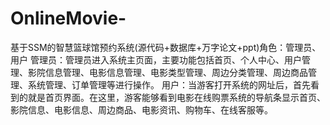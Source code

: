 # OnlineMovie-
基于SSM的智慧篮球馆预约系统(源代码+数据库+万字论文+ppt)角色：管理员、用户  管理员：管理员进入系统主页面，主要功能包括首页、个人中心、用户管理、影院信息管理、电影信息管理、电影类型管理、周边分类管理、周边商品管理、系统管理、订单管理等进行操作。  用户：当游客打开系统的网址后，首先看到的就是首页界面。在这里，游客能够看到电影在线购票系统的导航条显示首页、影院信息、电影信息、周边商品、电影资讯、购物车、在线客服等。
